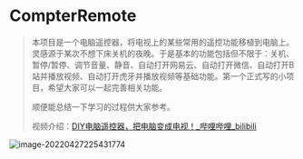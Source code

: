 # CompterRemote

>本项目是一个电脑遥控器，将电视上的某些常用的遥控功能移植到电脑上。灵感源于某次不想下床关机的夜晚。于是基本的功能包括但不限于：关机、暂停/暂停、调节音量、静音、自动打开网易云、自动打开微信、自动打开B站并播放视频、自动打开虎牙并播放视频等基础功能。第一个正式写的小项目，希望大家可以一起完善相关功能。
>
>顺便能总结一下学习的过程供大家参考。
>
>视频介绍：[DIY电脑遥控器，把电脑变成电视！_哔哩哔哩_bilibili](https://www.bilibili.com/video/BV17F411u7rH?spm_id_from=333.999.0.0)

![image-20220427225431774](C:\Users\Pansky\AppData\Roaming\Typora\typora-user-images\image-20220427225431774.png)
